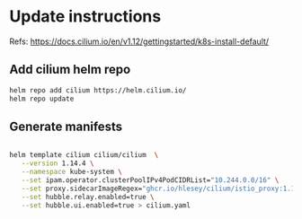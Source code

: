 # Update instructions

Refs: https://docs.cilium.io/en/v1.12/gettingstarted/k8s-install-default/

## Add cilium helm repo

```bash
helm repo add cilium https://helm.cilium.io/
helm repo update
```

## Generate manifests

```bash

helm template cilium cilium/cilium  \
   --version 1.14.4 \
   --namespace kube-system \
   --set ipam.operator.clusterPoolIPv4PodCIDRList="10.244.0.0/16" \
   --set proxy.sidecarImageRegex="ghcr.io/hlesey/cilium/istio_proxy:1.10.3" \
   --set hubble.relay.enabled=true \
   --set hubble.ui.enabled=true > cilium.yaml
```
